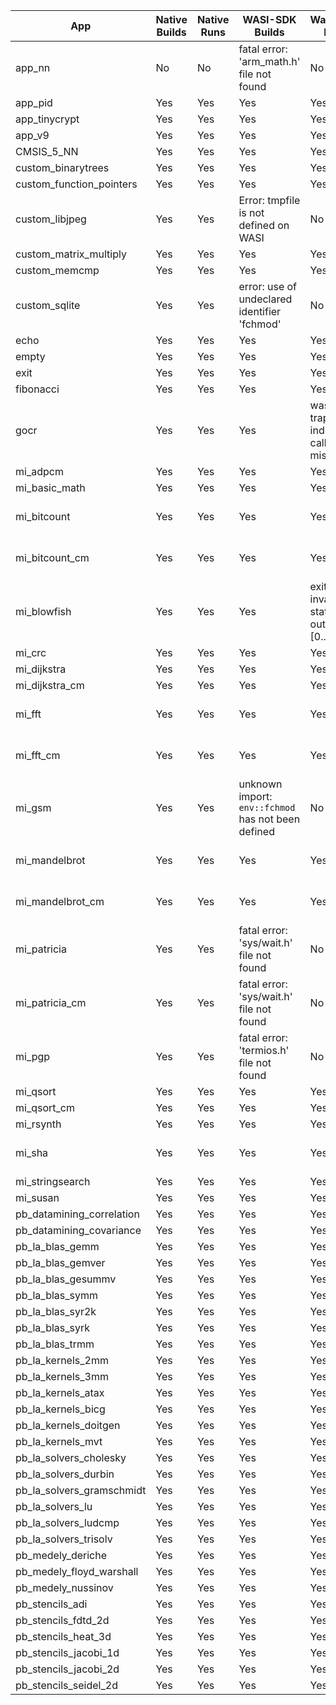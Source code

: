 | App                       | Native Builds | Native Runs | WASI-SDK Builds                                    | Wasmtime Runs                                     | Functionally Correct         |
| ------------------------- | ------------- | ----------- | -------------------------------------------------- | ------------------------------------------------- | ---------------------------- |
| app_nn                    | No            | No          | fatal error: 'arm_math.h' file not found           | No                                                | Unknown                      |
| app_pid                   | Yes           | Yes         | Yes                                                | Yes                                               | Unknown                      |
| app_tinycrypt             | Yes           | Yes         | Yes                                                | Yes                                               | Yes                          |
| app_v9                    | Yes           | Yes         | Yes                                                | Yes                                               | Yes                          |
| CMSIS_5_NN                | Yes           | Yes         | Yes                                                | Yes                                               | Yes                          |
| custom_binarytrees        | Yes           | Yes         | Yes                                                | Yes                                               | Yes                          |
| custom_function_pointers  | Yes           | Yes         | Yes                                                | Yes                                               | Yes                          |
| custom_libjpeg            | Yes           | Yes         | Error: tmpfile is not defined on WASI              | No                                                | Unknown                      |
| custom_matrix_multiply    | Yes           | Yes         | Yes                                                | Yes                                               | Yes                          |
| custom_memcmp             | Yes           | Yes         | Yes                                                | Yes                                               | Unknown                      |
| custom_sqlite             | Yes           | Yes         | error: use of undeclared identifier 'fchmod'       | No                                                | Unknown                      |
| echo                      | Yes           | Yes         | Yes                                                | Yes                                               | Yes                          |
| empty                     | Yes           | Yes         | Yes                                                | Yes                                               | Yes                          |
| exit                      | Yes           | Yes         | Yes                                                | Yes                                               | Yes                          |
| fibonacci                 | Yes           | Yes         | Yes                                                | Yes                                               | Yes                          |
| gocr                      | Yes           | Yes         | Yes                                                | wasm trap: indirect call type mismatch            | Yes                          |
| mi_adpcm                  | Yes           | Yes         | Yes                                                | Yes                                               | Unknown                      |
| mi_basic_math             | Yes           | Yes         | Yes                                                | Yes                                               | Yes                          |
| mi_bitcount               | Yes           | Yes         | Yes                                                | Yes                                               | Unknown. Results Differ!     |
| mi_bitcount_cm            | Yes           | Yes         | Yes                                                | Yes                                               | Unknown. Results Differ!     |
| mi_blowfish               | Yes           | Yes         | Yes                                                | exit with invalid exit status outside of [0..126) | No                           |
| mi_crc                    | Yes           | Yes         | Yes                                                | Yes                                               | Yes                          |
| mi_dijkstra               | Yes           | Yes         | Yes                                                | Yes                                               | Yes                          |
| mi_dijkstra_cm            | Yes           | Yes         | Yes                                                | Yes                                               | Yes                          |
| mi_fft                    | Yes           | Yes         | Yes                                                | Yes                                               | Unknown. Results Differ!     |
| mi_fft_cm                 | Yes           | Yes         | Yes                                                | Yes                                               | Unknown. Results Differ!     |
| mi_gsm                    | Yes           | Yes         | unknown import: `env::fchmod` has not been defined | No                                                | Unknown. Binary output       |
| mi_mandelbrot             | Yes           | Yes         | Yes                                                | Yes                                               | Unknown. Binary output       |
| mi_mandelbrot_cm          | Yes           | Yes         | Yes                                                | Yes                                               | Unknown. Binary output       |
| mi_patricia               | Yes           | Yes         | fatal error: 'sys/wait.h' file not found           | No                                                | Unknown                      |
| mi_patricia_cm            | Yes           | Yes         | fatal error: 'sys/wait.h' file not found           | No                                                | Unknown                      |
| mi_pgp                    | Yes           | Yes         | fatal error: 'termios.h' file not found            | No                                                | Error: Bad pass phrase       |
| mi_qsort                  | Yes           | Yes         | Yes                                                | Yes                                               | Yes                          |
| mi_qsort_cm               | Yes           | Yes         | Yes                                                | Yes                                               | Yes                          |
| mi_rsynth                 | Yes           | Yes         | Yes                                                | Yes                                               | Unknown                      |
| mi_sha                    | Yes           | Yes         | Yes                                                | Yes                                               | Different. 32-bit vs 64-bit? |
| mi_stringsearch           | Yes           | Yes         | Yes                                                | Yes                                               | Yes                          |
| mi_susan                  | Yes           | Yes         | Yes                                                | Yes                                               | Unknown                      |
| pb_datamining_correlation | Yes           | Yes         | Yes                                                | Yes                                               | Unknown                      |
| pb_datamining_covariance  | Yes           | Yes         | Yes                                                | Yes                                               | Unknown                      |
| pb_la_blas_gemm           | Yes           | Yes         | Yes                                                | Yes                                               | Unknown                      |
| pb_la_blas_gemver         | Yes           | Yes         | Yes                                                | Yes                                               | Unknown                      |
| pb_la_blas_gesummv        | Yes           | Yes         | Yes                                                | Yes                                               | Unknown                      |
| pb_la_blas_symm           | Yes           | Yes         | Yes                                                | Yes                                               | Unknown                      |
| pb_la_blas_syr2k          | Yes           | Yes         | Yes                                                | Yes                                               | Unknown                      |
| pb_la_blas_syrk           | Yes           | Yes         | Yes                                                | Yes                                               | Unknown                      |
| pb_la_blas_trmm           | Yes           | Yes         | Yes                                                | Yes                                               | Unknown                      |
| pb_la_kernels_2mm         | Yes           | Yes         | Yes                                                | Yes                                               | Unknown                      |
| pb_la_kernels_3mm         | Yes           | Yes         | Yes                                                | Yes                                               | Unknown                      |
| pb_la_kernels_atax        | Yes           | Yes         | Yes                                                | Yes                                               | Yes                          |
| pb_la_kernels_bicg        | Yes           | Yes         | Yes                                                | Yes                                               | Unknown                      |
| pb_la_kernels_doitgen     | Yes           | Yes         | Yes                                                | Yes                                               | Unknown                      |
| pb_la_kernels_mvt         | Yes           | Yes         | Yes                                                | Yes                                               | Unknown                      |
| pb_la_solvers_cholesky    | Yes           | Yes         | Yes                                                | Yes                                               | Unknown                      |
| pb_la_solvers_durbin      | Yes           | Yes         | Yes                                                | Yes                                               | Unknown                      |
| pb_la_solvers_gramschmidt | Yes           | Yes         | Yes                                                | Yes                                               | Unknown                      |
| pb_la_solvers_lu          | Yes           | Yes         | Yes                                                | Yes                                               | Unknown                      |
| pb_la_solvers_ludcmp      | Yes           | Yes         | Yes                                                | Yes                                               | Unknown                      |
| pb_la_solvers_trisolv     | Yes           | Yes         | Yes                                                | Yes                                               | Unknown                      |
| pb_medely_deriche         | Yes           | Yes         | Yes                                                | Yes                                               | Unknown                      |
| pb_medely_floyd_warshall  | Yes           | Yes         | Yes                                                | Yes                                               | Unknown                      |
| pb_medely_nussinov        | Yes           | Yes         | Yes                                                | Yes                                               | Unknown                      |
| pb_stencils_adi           | Yes           | Yes         | Yes                                                | Yes                                               | Unknown                      |
| pb_stencils_fdtd_2d       | Yes           | Yes         | Yes                                                | Yes                                               | Unknown                      |
| pb_stencils_heat_3d       | Yes           | Yes         | Yes                                                | Yes                                               | Unknown                      |
| pb_stencils_jacobi_1d     | Yes           | Yes         | Yes                                                | Yes                                               | Unknown                      |
| pb_stencils_jacobi_2d     | Yes           | Yes         | Yes                                                | Yes                                               | Unknown                      |
| pb_stencils_seidel_2d     | Yes           | Yes         | Yes                                                | Yes                                               | Unknown                      |
